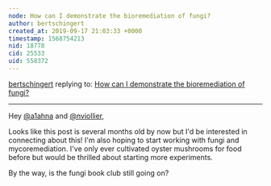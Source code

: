 ```yaml
---
node: How can I demonstrate the bioremediation of fungi?
author: bertschingert
created_at: 2019-09-17 21:03:33 +0000
timestamp: 1568754213
nid: 18778
cid: 25533
uid: 558372
---
```




[bertschingert](../profile/bertschingert) replying to: [How can I demonstrate the bioremediation of fungi?](../notes/nviollier/03-19-2019/how-can-i-demonstrate-the-bioremediation-of-fungi)

----
Hey [@a1ahna](/profile/a1ahna) and [@nviollier](/profile/nviollier), 

Looks like this post is several months old by now but I'd be interested in connecting about this! I'm also hoping to start working with fungi and mycoremediation. I've only ever cultivated oyster mushrooms for food before but would be thrilled about starting more experiments. 

By the way, is the fungi book club still going on? 
